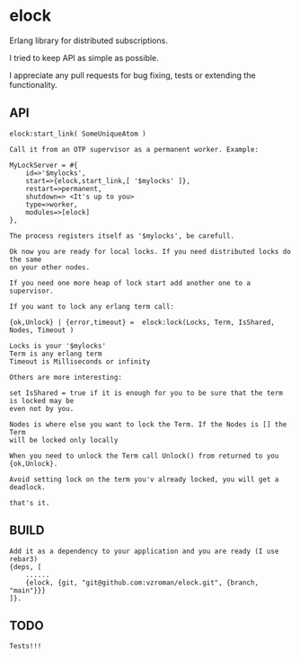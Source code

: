 # elock
Erlang library for distributed subscriptions.

I tried to keep API as simple as possible.

I appreciate any pull requests for bug fixing, tests or extending the functionality.

API
-----

    elock:start_link( SomeUniqueAtom )
    
    Call it from an OTP supervisor as a permanent worker. Example:
    
    MyLockServer = #{
        id=>'$mylocks',
        start=>{elock,start_link,[ '$mylocks' ]},
        restart=>permanent,
        shutdown=> <It's up to you>
        type=>worker,
        modules=>[elock]
    },

    The process registers itself as '$mylocks', be carefull.
    
    Ok now you are ready for local locks. If you need distributed locks do the same
    on your other nodes.
    
    If you need one more heap of lock start add another one to a supervisor. 
    
    If you want to lock any erlang term call:
    
    {ok,Unlock} | {error,timeout} =  elock:lock(Locks, Term, IsShared, Nodes, Timeout )

    Locks is your '$mylocks'
    Term is any erlang term
    Timeout is Milliseconds or infinity
    
    Others are more interesting:

    set IsShared = true if it is enough for you to be sure that the term is locked may be
    even not by you. 
    
    Nodes is where else you want to lock the Term. If the Nodes is [] the Term
    will be locked only locally

    When you need to unlock the Term call Unlock() from returned to you {ok,Unlock}.

    Avoid setting lock on the term you'v already locked, you will get a deadlock.

    that's it.
    
    
    
BUILD
-----
    Add it as a dependency to your application and you are ready (I use rebar3)
    {deps, [
        ......
        {elock, {git, "git@github.com:vzroman/elock.git", {branch, "main"}}}
    ]}.

TODO
-----
    Tests!!!
    